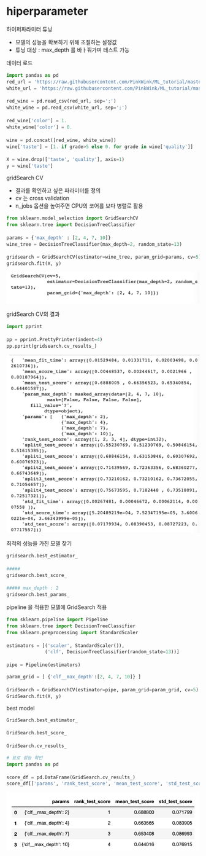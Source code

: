 # hiperparameter

하이퍼파라미터 튜닝

- 모델의 성능을 확보하기 위해 조절하는 설정값
- 튜닝 대상 :  max_depth 를 바ㅏ꿔가며 테스트 가능

데이터 로드

```python
import pandas as pd
red_url = 'https://raw.githubusercontent.com/PinkWink/ML_tutorial/master/dataset/winequality-red.csv'
white_url = 'https://raw.githubusercontent.com/PinkWink/ML_tutorial/master/dataset/winequality-white.csv'

red_wine = pd.read_csv(red_url, sep=';')
white_wine = pd.read_csv(white_url, sep=';')

red_wine['color'] = 1.
white_wine['color'] = 0.

wine = pd.concat([red_wine, white_wine])
wine['taste'] = [1. if grade>5 else 0. for grade in wine['quality']]

X = wine.drop(['taste', 'quality'], axis=1)
y = wine['taste']
```

gridSearch CV

- 결과를 확인하고 싶은 파라미터를 정의
- cv 는 cross validation
- n_jobs 옵션을 높여주면 CPU의 코어를 보다 병렬로 활용

```python
from sklearn.model_selection import GridSearchCV
from sklearn.tree import DecisionTreeClassifier

params = {'max_depth' : [2, 4, 7, 10]}
wine_tree = DecisionTreeClassifier(max_depth=2, random_state=13)

gridsearch = GridSearchCV(estimator=wine_tree, param_grid=params, cv=5)
gridsearch.fit(X, y)
```

![hiperparameter%2063dbbf4a57704f4aafa6d50d8cbd6981/Untitled.png](hiperparameter%2063dbbf4a57704f4aafa6d50d8cbd6981/Untitled.png)

gridSearch CV의 결과

```python
import pprint

pp = pprint.PrettyPrinter(indent=4)
pp.pprint(gridsearch.cv_results_)
```

![hiperparameter%2063dbbf4a57704f4aafa6d50d8cbd6981/Untitled%201.png](hiperparameter%2063dbbf4a57704f4aafa6d50d8cbd6981/Untitled%201.png)

최적의 성능을 가진 모델 찾기

```python
gridsearch.best_estimator_

#####
gridsearch.best_score_

##### max_depth : 2
gridsearch.best_params_
```

pipeline 을 적용한 모델에 GridSearch 적용

```python
from sklearn.pipeline import Pipeline
from sklearn.tree import DecisionTreeClassifier
from sklearn.preprocessing import StandardScaler

estimators = [('scaler', StandardScaler()),
              ('clf', DecisionTreeClassifier(random_state=13))]

pipe = Pipeline(estimators)
```

```python
param_grid = [ {'clf__max_depth':[2, 4, 7, 10]} ]

GridSearch = GridSearchCV(estimator=pipe, param_grid=param_grid, cv=5)
GridSearch.fit(X, y)
```

best model

```python
GridSearch.best_estimator_

GridSearch.best_score_

GridSearch.cv_results_
```

```python
# 표로 성능 확인
import pandas as pd

score_df = pd.DataFrame(GridSearch.cv_results_)
score_df[['params', 'rank_test_score', 'mean_test_score', 'std_test_score']]
```

![hiperparameter%2063dbbf4a57704f4aafa6d50d8cbd6981/Untitled%202.png](hiperparameter%2063dbbf4a57704f4aafa6d50d8cbd6981/Untitled%202.png)